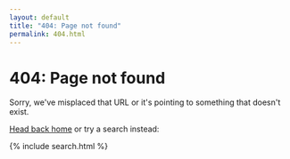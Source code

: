 ```yaml
---
layout: default
title: "404: Page not found"
permalink: 404.html
---
```


# 404: Page not found
Sorry, we've misplaced that URL or it's pointing to something that doesn't exist.
 
<a href="{{ site.baseurl }}/">Head back home</a> or try a search instead: 

{% include search.html %}